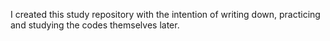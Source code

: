 I created this study repository with the intention of writing down, practicing and studying the codes themselves later.

